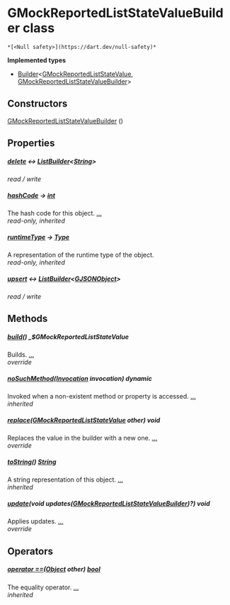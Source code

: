 


# GMockReportedListStateValueBuilder class






    *[<Null safety>](https://dart.dev/null-safety)*






**Implemented types**

- [Builder](https://pub.dev/documentation/built_value/8.1.2/built_value/Builder-class.html)&lt;[GMockReportedListStateValue](../third_party_yonomi_graphql_schema_schema.docs.schema.gql/GMockReportedListStateValue-class.md), [GMockReportedListStateValueBuilder](../third_party_yonomi_graphql_schema_schema.docs.schema.gql/GMockReportedListStateValueBuilder-class.md)>





## Constructors

[GMockReportedListStateValueBuilder](../third_party_yonomi_graphql_schema_schema.docs.schema.gql/GMockReportedListStateValueBuilder/GMockReportedListStateValueBuilder.md) ()

    


## Properties

##### [delete](../third_party_yonomi_graphql_schema_schema.docs.schema.gql/GMockReportedListStateValueBuilder/delete.md) &#8596; [ListBuilder](https://pub.dev/documentation/built_collection/5.0.0/built_collection/ListBuilder-class.html)&lt;[String](https://api.flutter.dev/flutter/dart-core/String-class.html)>



   
_read / write_



##### [hashCode](https://api.flutter.dev/flutter/dart-core/Object/hashCode.html) &#8594; [int](https://api.flutter.dev/flutter/dart-core/int-class.html)



The hash code for this object. [...](https://api.flutter.dev/flutter/dart-core/Object/hashCode.html)  
_read-only, inherited_



##### [runtimeType](https://api.flutter.dev/flutter/dart-core/Object/runtimeType.html) &#8594; [Type](https://api.flutter.dev/flutter/dart-core/Type-class.html)



A representation of the runtime type of the object.   
_read-only, inherited_



##### [upsert](../third_party_yonomi_graphql_schema_schema.docs.schema.gql/GMockReportedListStateValueBuilder/upsert.md) &#8596; [ListBuilder](https://pub.dev/documentation/built_collection/5.0.0/built_collection/ListBuilder-class.html)&lt;[GJSONObject](../third_party_yonomi_graphql_schema_schema.docs.schema.gql/GJSONObject-class.md)>



   
_read / write_




## Methods

##### [build](../third_party_yonomi_graphql_schema_schema.docs.schema.gql/GMockReportedListStateValueBuilder/build.md)() _$GMockReportedListStateValue



Builds. [...](../third_party_yonomi_graphql_schema_schema.docs.schema.gql/GMockReportedListStateValueBuilder/build.md)  
_override_



##### [noSuchMethod](https://api.flutter.dev/flutter/dart-core/Object/noSuchMethod.html)([Invocation](https://api.flutter.dev/flutter/dart-core/Invocation-class.html) invocation) dynamic



Invoked when a non-existent method or property is accessed. [...](https://api.flutter.dev/flutter/dart-core/Object/noSuchMethod.html)  
_inherited_



##### [replace](../third_party_yonomi_graphql_schema_schema.docs.schema.gql/GMockReportedListStateValueBuilder/replace.md)([GMockReportedListStateValue](../third_party_yonomi_graphql_schema_schema.docs.schema.gql/GMockReportedListStateValue-class.md) other) void



Replaces the value in the builder with a new one. [...](../third_party_yonomi_graphql_schema_schema.docs.schema.gql/GMockReportedListStateValueBuilder/replace.md)  
_override_



##### [toString](https://api.flutter.dev/flutter/dart-core/Object/toString.html)() [String](https://api.flutter.dev/flutter/dart-core/String-class.html)



A string representation of this object. [...](https://api.flutter.dev/flutter/dart-core/Object/toString.html)  
_inherited_



##### [update](../third_party_yonomi_graphql_schema_schema.docs.schema.gql/GMockReportedListStateValueBuilder/update.md)(void updates([GMockReportedListStateValueBuilder](../third_party_yonomi_graphql_schema_schema.docs.schema.gql/GMockReportedListStateValueBuilder-class.md))?) void



Applies updates. [...](../third_party_yonomi_graphql_schema_schema.docs.schema.gql/GMockReportedListStateValueBuilder/update.md)  
_override_




## Operators

##### [operator ==](https://api.flutter.dev/flutter/dart-core/Object/operator_equals.html)([Object](https://api.flutter.dev/flutter/dart-core/Object-class.html) other) [bool](https://api.flutter.dev/flutter/dart-core/bool-class.html)



The equality operator. [...](https://api.flutter.dev/flutter/dart-core/Object/operator_equals.html)  
_inherited_











